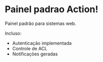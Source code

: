 # Painel padrao Action!
Painel padrão para sistemas web.

Incluso:
- Autenticação implementada
- Controle de ACL
- Notificações geradas
